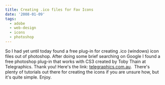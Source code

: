 ```yaml
---
title: Creating .ico files for Fav Icons
date: '2008-01-09'
tags:
  - adobe
  - web-design
  - icons
  - photoshop
---
```


So I had yet until today found a free plug-in for creating .ico (windows) icon files out of photoshop. After doing some brief searching on Google I found a free photoshop plug-in that works with CS3 created by Toby Thain at Telegraphics. Thank you! Here's the link: [telegraphics.com.au](https://www.telegraphics.com.au/sw/).  There's plenty of tutorials out there for creating the icons if you are unsure how, but it's quite simple. Enjoy.
